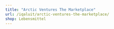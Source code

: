 ```yaml
---
title: "Arctic Ventures The Marketplace"
url: /iqaluit/arctic-ventures-the-marketplace/
shop: Lebensmittel
---
```

